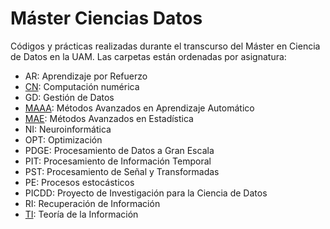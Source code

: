 # Máster Ciencias Datos
Códigos y prácticas realizadas durante el transcurso del Máster en Ciencia de Datos en la UAM.
Las carpetas están ordenadas por asignatura:
* AR: Aprendizaje por Refuerzo
* [CN](https://github.com/Donettello/Master_Ciencias_Datos/tree/main/CN): Computación numérica
* GD: Gestión de Datos
* [MAAA](https://github.com/Donettello/Master_Ciencias_Datos/tree/main/MAAA): Métodos Avanzados en Aprendizaje Automático
* [MAE](https://github.com/Donettello/Master_Ciencias_Datos/tree/main/MAE): Métodos Avanzados en Estadística
* NI: Neuroinformática
* OPT: Optimización
* PDGE: Procesamiento de Datos a Gran Escala
* PIT: Procesamiento de Información Temporal
* PST: Procesamiento de Señal y Transformadas
* PE: Procesos estocásticos
* PICDD: Proyecto de Investigación para la Ciencia de Datos
* RI: Recuperación de Información
* [TI](https://github.com/Donettello/Master_Ciencias_Datos/tree/main/TI): Teoría de la Información
